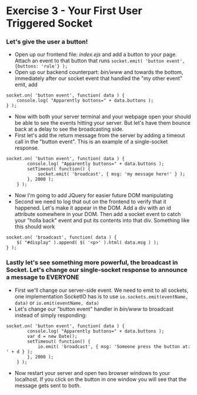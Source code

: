 # Exercise 3 - Your First User Triggered Socket
### Let's give the user a button!


- Open up our frontend file: *index.ejs* and add a button to your page. Attach an event to that button that runs `socket.emit( 'button event', {buttons: 'rule'} );`
- Open up our backend counterpart: *bin/www* and towards the bottom, immediately after our socket event that handled the "my other event" emit, add 

```
socket.on( 'button event', function( data ) {
	console.log( "Apparently buttons=" + data.buttons );
} );
```

- Now with both your server terminal and your webpage open your should be able to see the events hitting your server. But let's have them bounce back at a delay to see the broadcasting side.
- First let's add the return message from the server by adding a timeout call in the "button event". This is an example of a single-socket response.

```
socket.on( 'button event', function( data ) {
		console.log( "Apparently buttons=" + data.buttons );
		setTimeout( function() {
			socket.emit( 'broadcast', { msg: 'my message here!' } );
		}, 2000 );
	} );
```

- Now I'm going to add JQuery for easier future DOM manipulating
- Second we need to log that out on the frontend to verify that it happened. Let's make it appear in the DOM. Add a div with an id attribute somewhere in your DOM. Then add a socket event to catch your "holla back" event and put its contents into that div. Something like this should work

```
socket.on( 'broadcast', function( data ) {
	$( "#display" ).append( $( '<p>' ).html( data.msg ) );
} );
```

### Lastly let's see something more powerful, the broadcast in Socket. Let's change our single-socket response to announce a message to EVERYONE
- First we'll change our server-side event. We need to emit to all sockets, one implementation SocketIO has is to use `io.sockets.emit(eventName, data)` or `io.emit(eventName, data)`
- Let's change our "button event" handler in *bin/www* to broadcast instead of simply responding:

```
socket.on( 'button event', function( data ) {
		console.log( "Apparently buttons=" + data.buttons );
		var d = new Date();
		setTimeout( function() {
			io.emit( 'broadcast', { msg: 'Someone press the button at: ' + d } );
		}, 2000 );
	} );
```

- Now restart your server and open two browser windows to your localhost. If you click on the button in one window you will see that the message gets sent to both. 